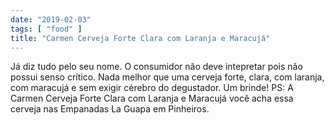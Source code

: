 ```yaml
---
date: "2019-02-03"
tags: [ "food" ]
title: "Carmen Cerveja Forte Clara com Laranja e Maracujá"
---
```

Já diz tudo pelo seu nome. O consumidor não deve intepretar pois não possui senso crítico. Nada melhor que uma cerveja forte, clara, com laranja, com maracujá e sem exigir cérebro do degustador. Um brinde! PS: A Carmen Cerveja Forte Clara com Laranja e Maracujá você acha essa cerveja nas Empanadas La Guapa em Pinheiros.

